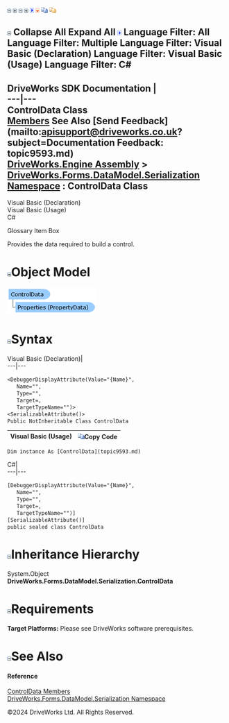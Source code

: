 ![](dotnetimages/collapse.gif) ![](dotnetimages/expand.gif) ![](dotnetimages/collapse.gif) ![](dotnetimages/expand.gif) ![](dotnetimages/drpdown.gif) ![](dotnetimages/drpdown_orange.gif) ![](dotnetimages/copycode.gif) ![](dotnetimages/copycodeHighlight.gif)

![](dotnetimages/collapse.gif) Collapse All Expand All ![](dotnetimages/drpdown.gif) Language Filter: All  Language Filter: Multiple  Language Filter: Visual Basic (Declaration) Language Filter: Visual Basic (Usage) Language Filter: C#  
---  
DriveWorks SDK Documentation  |   
---|---  
ControlData Class   
[Members](topic9594.md) See Also [Send Feedback](mailto:apisupport@driveworks.co.uk?subject=Documentation Feedback: topic9593.md)  
[DriveWorks.Engine Assembly](topic2156.md) > [DriveWorks.Forms.DataModel.Serialization Namespace](topic9591.md) : ControlData Class  
---  
  
Visual Basic (Declaration)    
Visual Basic (Usage)    
C# 

Glossary Item Box

Provides the data required to build a control. 

# ![](dotnetimages/collapse.gif)Object Model

![](dotnetdiagramimages/image457.png)

# ![](dotnetimages/collapse.gif)Syntax

Visual Basic (Declaration)|   
---|---  
      
    
    <DebuggerDisplayAttribute(Value="{Name}", 
       Name="", 
       Type="", 
       Target=, 
       TargetTypeName="")>
    <SerializableAttribute()>
    Public NotInheritable Class ControlData   
  
Visual Basic (Usage)| ![](dotnetimages/copycode.gif)Copy Code  
---|---  
      
    
    Dim instance As [ControlData](topic9593.md)  
  
C#|   
---|---  
      
    
    [DebuggerDisplayAttribute(Value="{Name}", 
       Name="", 
       Type="", 
       Target=, 
       TargetTypeName="")]
    [SerializableAttribute()]
    public sealed class ControlData   
  
# ![](dotnetimages/collapse.gif)Inheritance Hierarchy

System.Object  
**DriveWorks.Forms.DataModel.Serialization.ControlData**  


# ![](dotnetimages/collapse.gif)Requirements

**Target Platforms:** Please see DriveWorks software prerequisites.

# ![](dotnetimages/collapse.gif)See Also

#### Reference

[ControlData Members](topic9594.md)   
[DriveWorks.Forms.DataModel.Serialization Namespace](topic9591.md)

©2024 DriveWorks Ltd. All Rights Reserved.
